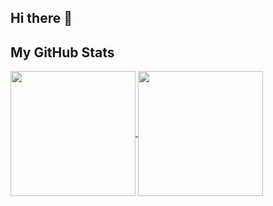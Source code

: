 ## Hi there 👋

## My GitHub Stats

<a href="https://github.com/pellia/github-readme-stats">
  <img height=200 align="center" src="https://github-readme-stats-amber-kappa-46.vercel.app/api?username=pellia&hide=stars&show_icons=true&rank_icon=github&card_width=300" />
</a>
<a href="https://github.com/pellia/convoychat">
  <img height=200 align="center" src="https://github-readme-stats-amber-kappa-46.vercel.app/api/top-langs?username=pellia&layout=compact&langs_count=6&card_width=250" />
</a>

 <!-- <div>
      <img height=200 align="center" src="https://github-readme-stats-amber-kappa-46.vercel.app/api?username=pellia&hide=stars&show_icons=true&rank_icon=github&card_width=300" />
      <img height=200 align="center" src="https://github-readme-stats-amber-kappa-46.vercel.app/api/top-langs?username=pellia&layout=compact&langs_count=6&card_width=280" />
  </div> -->

<!--
**Pellia/pellia** is a ✨ _special_ ✨ repository because its `README.md` (this file) appears on your GitHub profile.

Here are some ideas to get you started:

- 🔭 I’m currently working on ...
- 🌱 I’m currently learning ...
- 👯 I’m looking to collaborate on ...
- 🤔 I’m looking for help with ...
- 💬 Ask me about ...
- 📫 How to reach me: ...
- 😄 Pronouns: ...
- ⚡ Fun fact: ...
-->
